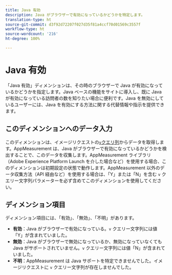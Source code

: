 ```yaml
---
title: Java 有効
description: Java がブラウザーで有効になっているかどうかを特定します。
translation-type: ht
source-git-commit: d3f92d72207f027d35f81a4ccf70d01569c3557f
workflow-type: ht
source-wordcount: '216'
ht-degree: 100%

---
```



# Java 有効

「Java 有効」ディメンションは、その時のブラウザーで Java が有効になっているかどうかを指定します。Java ベースの機能をサイトに導入し、既に Java が有効になっている訪問者の数を知りたい場合に便利です。Java を無効にしているユーザーには、Java を有効にする方法に関する代替情報や指示を提供できます。

## このディメンションへのデータ入力

このディメンションは、イメージリクエストの[`v`クエリ列](/help/implement/validate/query-parameters.md)からデータを取得します。AppMeasurement は、Java がブラウザーで有効になっているかどうかを検出することで、このデータを収集します。AppMeasurement ライブラリ（Adobe Experience Platform Launch を介した場合など）を使用する場合、このディメンションは初期設定の状態で動作します。AppMeasurement 以外のデータ収集方法（API 経由など）を使用する場合は、「Y」または「N」を含む `v` クエリー文字列パラメーターを必ず含めてこのディメンションを使用してください。

## ディメンション項目

ディメンション項目には、「有効」、「無効」、「不明」があります。

* **有効**：Java がブラウザーで有効になっている。`v` クエリー文字列には値「Y」が含まれていました。 
* **無効**：Java がブラウザーで無効になっているか、無効になっていなくても Java がサポートされていません。`v` クエリー文字列には値「N」が含まれていました。 
* **不明**：AppMeasurement は Java サポートを特定できませんでした。イメージリクエストに `v` クエリー文字列が存在しませんでした。
